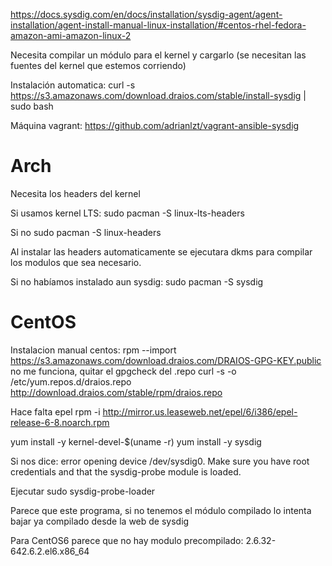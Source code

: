 https://docs.sysdig.com/en/docs/installation/sysdig-agent/agent-installation/agent-install-manual-linux-installation/#centos-rhel-fedora-amazon-ami-amazon-linux-2

Necesita compilar un módulo para el kernel y cargarlo (se necesitan las fuentes del kernel que estemos corriendo)

Instalación automatica:
curl -s https://s3.amazonaws.com/download.draios.com/stable/install-sysdig | sudo bash

Máquina vagrant:
https://github.com/adrianlzt/vagrant-ansible-sysdig

# Arch
Necesita los headers del kernel

Si usamos kernel LTS:
sudo pacman -S linux-lts-headers

Si no
sudo pacman -S linux-headers

Al instalar las headers automaticamente se ejecutara dkms para compilar los modulos que sea necesario.

Si no habíamos instalado aun sysdig:
sudo pacman -S sysdig


# CentOS
Instalacion manual centos:
rpm --import https://s3.amazonaws.com/download.draios.com/DRAIOS-GPG-KEY.public
  no me funciona, quitar el gpgcheck del .repo
curl -s -o /etc/yum.repos.d/draios.repo http://download.draios.com/stable/rpm/draios.repo

Hace falta epel
rpm -i http://mirror.us.leaseweb.net/epel/6/i386/epel-release-6-8.noarch.rpm

yum install -y kernel-devel-$(uname -r)
yum install -y sysdig


Si nos dice:
error opening device /dev/sysdig0. Make sure you have root credentials and that the sysdig-probe module is loaded.

Ejecutar
sudo sysdig-probe-loader

Parece que este programa, si no tenemos el módulo compilado lo intenta bajar ya compilado desde la web de sysdig

Para CentOS6 parece que no hay modulo precompilado: 2.6.32-642.6.2.el6.x86_64
